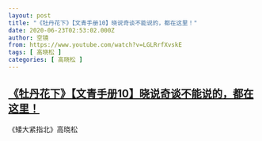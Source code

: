 ```yaml
---
layout: post
title: "《牡丹花下》【文青手册10】晓说奇谈不能说的，都在这里！"
date: 2020-06-23T02:53:02.000Z
author: 空镜
from: https://www.youtube.com/watch?v=LGLRrfXvskE
tags: [ 高晓松 ]
categories: [ 高晓松 ]
---
```

<!--1592880782000-->
[《牡丹花下》【文青手册10】晓说奇谈不能说的，都在这里！](https://www.youtube.com/watch?v=LGLRrfXvskE)
------

<div>
《矮大紧指北》高晓松
</div>
